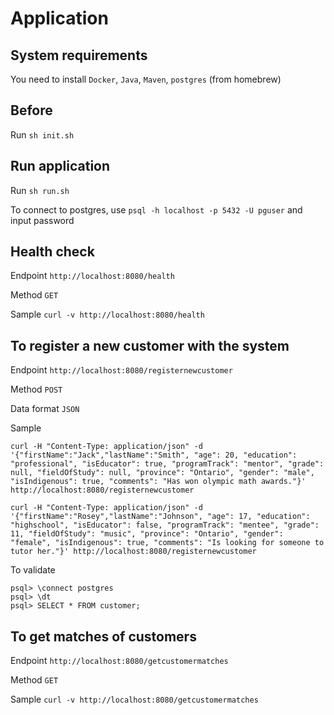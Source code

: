 # Application

## System requirements

You need to install `Docker`, `Java`, `Maven`, `postgres` (from homebrew)

## Before

Run `sh init.sh`

## Run application

Run `sh run.sh`

To connect to postgres, use `psql -h localhost -p 5432 -U pguser` and input password

## Health check

Endpoint `http://localhost:8080/health`

Method `GET`

Sample `curl -v http://localhost:8080/health`

## To register a new customer with the system

Endpoint `http://localhost:8080/registernewcustomer`

Method `POST`

Data format `JSON`

Sample

`curl -H "Content-Type: application/json" -d '{"firstName":"Jack","lastName":"Smith", "age": 20, "education": "professional", "isEducator": true, "programTrack": "mentor", "grade": null, "fieldOfStudy": null, "province": "Ontario", "gender": "male", "isIndigenous": true, "comments": "Has won olympic math awards."}' http://localhost:8080/registernewcustomer`

`curl -H "Content-Type: application/json" -d '{"firstName":"Rosey","lastName":"Johnson", "age": 17, "education": "highschool", "isEducator": false, "programTrack": "mentee", "grade": 11, "fieldOfStudy": "music", "province": "Ontario", "gender": "female", "isIndigenous": true, "comments": "Is looking for someone to tutor her."}' http://localhost:8080/registernewcustomer`

To validate

```
psql> \connect postgres
psql> \dt
psql> SELECT * FROM customer;
```

## To get matches of customers

Endpoint `http://localhost:8080/getcustomermatches`

Method `GET`

Sample `curl -v http://localhost:8080/getcustomermatches`
